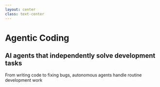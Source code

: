 ```yaml
---
layout: center
class: text-center
---
```


# Agentic Coding

## AI agents that independently solve development tasks

<div class="text-lg mt-8 opacity-75">
From writing code to fixing bugs, autonomous agents handle routine development work
</div>
